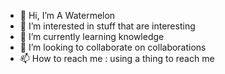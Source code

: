 - 👋 Hi, I’m A Watermelon
- 👀 I’m interested in stuff that are interesting
- 🌱 I’m currently learning knowledge
- 💞️ I’m looking to collaborate on collaborations
- 📫 How to reach me : using a thing to reach me

<!---
WeAreTheWatermelons/WeAreTheWatermelons is a ✨ special ✨ repository because its `README.md` (this file) appears on your GitHub profile.
You can click the Preview link to take a look at your changes.
--->
